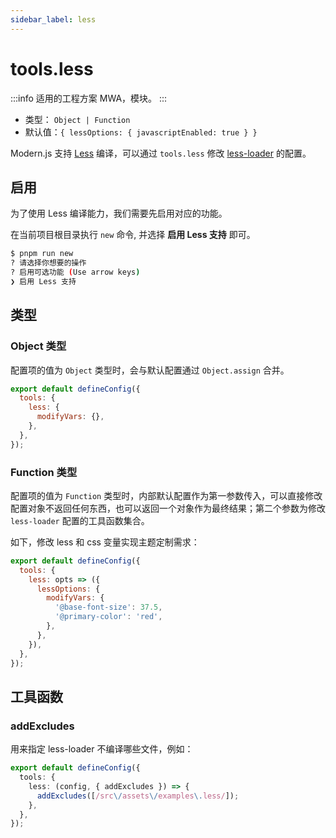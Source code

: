 ```yaml
---
sidebar_label: less
---
```


# tools.less

:::info 适用的工程方案
MWA，模块。
:::

- 类型： `Object | Function`
- 默认值：`{ lessOptions: { javascriptEnabled: true } }`

Modern.js 支持 [Less](https://lesscss.org/) 编译，可以通过 `tools.less` 修改 [less-loader](https://github.com/webpack-contrib/less-loader) 的配置。

## 启用

为了使用 Less 编译能力，我们需要先启用对应的功能。

在当前项目根目录执行 `new` 命令, 并选择 **启用 Less 支持** 即可。

```bash
$ pnpm run new
? 请选择你想要的操作
? 启用可选功能 (Use arrow keys)
❯ 启用 Less 支持
```

## 类型

### Object 类型

配置项的值为 `Object` 类型时，会与默认配置通过 `Object.assign` 合并。

```js title="modern.config.js"
export default defineConfig({
  tools: {
    less: {
      modifyVars: {},
    },
  },
});
```

### Function 类型

配置项的值为 `Function` 类型时，内部默认配置作为第一参数传入，可以直接修改配置对象不返回任何东西，也可以返回一个对象作为最终结果；第二个参数为修改 `less-loader` 配置的工具函数集合。

如下，修改 less 和 css 变量实现主题定制需求：

```js title="modern.config.js"
export default defineConfig({
  tools: {
    less: opts => ({
      lessOptions: {
        modifyVars: {
          '@base-font-size': 37.5,
          '@primary-color': 'red',
        },
      },
    }),
  },
});
```

## 工具函数

### addExcludes

用来指定 less-loader 不编译哪些文件，例如：

```ts title="jupiter.config.ts"
export default defineConfig({
  tools: {
    less: (config, { addExcludes }) => {
      addExcludes([/src\/assets\/examples\.less/]);
    },
  },
});
```
